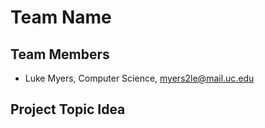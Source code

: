 # Team Name

## Team Members
- Luke Myers, Computer Science, myers2le@mail.uc.edu

## Project Topic Idea
